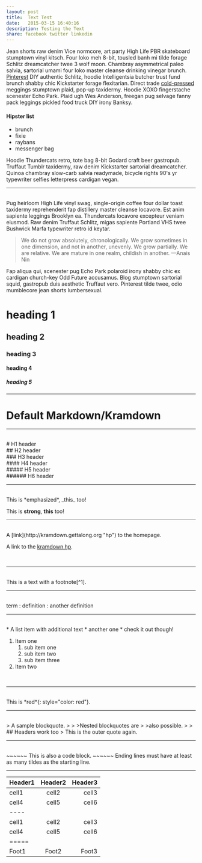 ```yaml
---
layout: post
title:  Text Test
date:   2015-03-15 16:40:16
description: Testing the Text
share: facebook twitter linkedin
---
```

Jean shorts raw denim Vice normcore, art party High Life PBR skateboard stumptown vinyl kitsch. Four loko meh 8-bit, tousled banh mi tilde forage Schlitz dreamcatcher twee 3 wolf moon. Chambray asymmetrical paleo salvia, sartorial umami four loko master cleanse drinking vinegar brunch. <a href="https://www.pinterest.com" target="blank">Pinterest</a> DIY authentic Schlitz, hoodie Intelligentsia butcher trust fund brunch shabby chic Kickstarter forage flexitarian. Direct trade <a href="https://en.wikipedia.org/wiki/Cold-pressed_juice" target="blank">cold-pressed</a> meggings stumptown plaid, pop-up taxidermy. Hoodie XOXO fingerstache scenester Echo Park. Plaid ugh Wes Anderson, freegan pug selvage fanny pack leggings pickled food truck DIY irony Banksy.

#### Hipster list
<ul>
	<li>brunch</li>
	<li>fixie</li>
	<li>raybans</li>
	<li>messenger bag</li>
</ul>

Hoodie Thundercats retro, tote bag 8-bit Godard craft beer gastropub. Truffaut Tumblr taxidermy, raw denim Kickstarter sartorial dreamcatcher. Quinoa chambray slow-carb salvia readymade, bicycle rights 90's yr typewriter selfies letterpress cardigan vegan. 

<hr>
<br/>
Pug heirloom High Life vinyl swag, single-origin coffee four dollar toast taxidermy reprehenderit fap distillery master cleanse locavore. Est anim sapiente leggings Brooklyn ea. Thundercats locavore excepteur veniam eiusmod. Raw denim Truffaut Schlitz, migas sapiente Portland VHS twee Bushwick Marfa typewriter retro id keytar. 

<blockquote>
	We do not grow absolutely, chronologically. We grow sometimes in one dimension, and not in another, unevenly. We grow partially. We are relative. We are mature in one realm, childish in another. 
	—Anais Nin
</blockquote>

Fap aliqua qui, scenester pug Echo Park polaroid irony shabby chic ex cardigan church-key Odd Future accusamus. Blog stumptown sartorial squid, gastropub duis aesthetic Truffaut vero. Pinterest tilde twee, odio mumblecore jean shorts lumbersexual.

# heading 1
<h2>heading 2</h2>
<h3>heading 3</h3>
<h4>heading 4</h4>
<h5>heading 5</h5>

<hr/>

# Default Markdown/Kramdown
<hr/>
<br/>
# H1 header
<br/>
## H2 header
<br/>
### H3 header
<br/>
#### H4 header
<br/>
##### H5 header
<br/>
###### H6 header
<br/>
<hr/>
<br/>
This is *emphasized*,
_this_ too!


This is **strong**,
__this__ too!
<br/>
<hr/>
<br/>
A [link](http://kramdown.gettalong.org "hp")
to the homepage.

A link to the [kramdown hp].

[kramdown hp]: http://kramdown.gettalong.org "hp"
<br/>
<hr/>
<br/>
This is a text with a
footnote[^1].

[^1]: And here is the definition.
<br/>
<hr/>
<br/>
term
: definition
: another definition
<br/>
<hr/>
<br/>
* A list item with additional text
* another one
* check it out though!

1. Item one
   1. sub item one
   2. sub item two
   3. sub item three
2. Item two
<br/>
<hr/>
<br/>
This is *red*{: style="color: red"}.
<br/>
<hr/>
<br/>
> A sample blockquote.
>
> >Nested blockquotes are
> >also possible.
>
> ## Headers work too
> This is the outer quote again.
<br/>
<hr/>
<br/>
~~~~~~
This is also a code block.
~~~~~~
Ending lines must have at least as
many tildes as the starting line.

___

| Header1 | Header2 | Header3 |
|:--------|:-------:|--------:|
| cell1   | cell2   | cell3   |
| cell4   | cell5   | cell6   |
|----
| cell1   | cell2   | cell3   |
| cell4   | cell5   | cell6   |
|=====
| Foot1   | Foot2   | Foot3
<br/>


